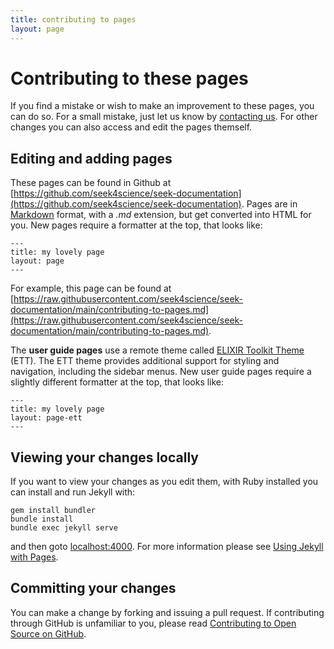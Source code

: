```yaml
---
title: contributing to pages
layout: page
---
```


# Contributing to these pages

If you find a mistake or wish to make an improvement to these pages, you can do so. For a small mistake, just let us know by [contacting us](contacting-us.html). For other changes you can also access and edit the pages themself.

## Editing and adding pages

These pages can be found in Github at [https://github.com/seek4science/seek-documentation](https://github.com/seek4science/seek-documentation). Pages are in [Markdown](https://help.github.com/articles/markdown-basics/) format, with a _.md_ extension, but get converted into HTML for you.
New pages require a formatter at the top, that looks like:

    ---
    title: my lovely page
    layout: page
    ---

For example, this page can be found at [https://raw.githubusercontent.com/seek4science/seek-documentation/main/contributing-to-pages.md](https://raw.githubusercontent.com/seek4science/seek-documentation/main/contributing-to-pages.md).

The **user guide pages** use a remote theme called [ELIXIR Toolkit Theme](https://elixir-belgium.github.io/elixir-toolkit-theme/) (ETT). The ETT theme provides additional support for styling and navigation, including the sidebar menus. New user guide pages require a slightly different formatter at the top, that looks like:

    ---
    title: my lovely page
    layout: page-ett
    ---

## Viewing your changes locally

If you want to view your changes as you edit them, with Ruby installed you can install and run Jekyll with:

    gem install bundler
    bundle install
    bundle exec jekyll serve

and then goto [localhost:4000](http://localhost:4000). For more information please see [Using Jekyll with Pages](https://help.github.com/articles/using-jekyll-with-pages/).

## Committing your changes

You can make a change by forking and issuing a pull request. If contributing through GitHub is unfamiliar to you, please read [Contributing to Open Source on GitHub](https://guides.github.com/activities/contributing-to-open-source/).
